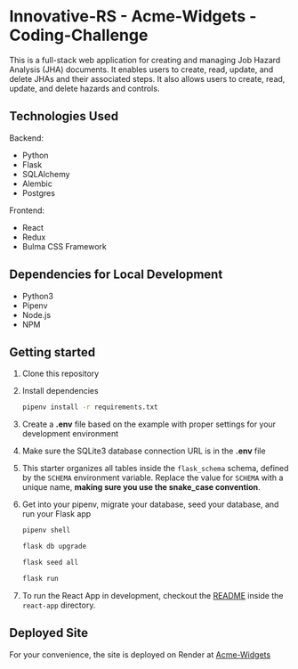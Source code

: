 # Innovative-RS - Acme-Widgets - Coding-Challenge

This is a full-stack web application for creating and managing Job Hazard Analysis (JHA) documents. It enables users to create, read, update, and delete JHAs and their associated steps. It also allows users to create, read, update, and delete hazards and controls.

## Technologies Used
Backend:
- Python
- Flask
- SQLAlchemy 
- Alembic
- Postgres

Frontend:
- React
- Redux
- Bulma CSS Framework

## Dependencies for Local Development
- Python3
- Pipenv
- Node.js
- NPM

## Getting started
1. Clone this repository

2. Install dependencies

      ```bash
      pipenv install -r requirements.txt
      ```

3. Create a **.env** file based on the example with proper settings for your
   development environment

4. Make sure the SQLite3 database connection URL is in the **.env** file

5. This starter organizes all tables inside the `flask_schema` schema, defined
   by the `SCHEMA` environment variable.  Replace the value for
   `SCHEMA` with a unique name, **making sure you use the snake_case
   convention**.

6. Get into your pipenv, migrate your database, seed your database, and run your Flask app

   ```bash
   pipenv shell
   ```

   ```bash
   flask db upgrade
   ```

   ```bash
   flask seed all
   ```

   ```bash
   flask run
   ```

7. To run the React App in development, checkout the [README](./react-app/README.md) inside the `react-app` directory.

## Deployed Site
For your convenience, the site is deployed on Render at [Acme-Widgets](https://acmewidgets.onrender.com/)